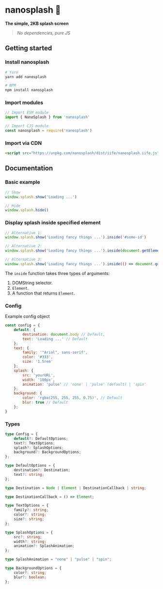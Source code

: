 # nanosplash 🍩

<strong>The simple, 2KB splash screen</strong>
> <em>No dependencies, pure JS</em>

## Getting started
### Install nanosplash
```bash
# Yarn
yarn add nanosplash

# NPM
npm install nanosplash
```
### Import modules
```js
// Import ESM module
import { NanoSplash } from 'nanosplash'

// Import CJS module
const nanosplash = require('nanosplash')
```

### Import via CDN
```html
<script src="https://unpkg.com/nanosplash/dist/iife/nanosplash.iife.js">
```
## Documentation
### Basic example
```js
// Show
window.splash.show('Loading ...')

// Hide
window.splash.hide()
```
### Display splash inside specified element
```js
// Alternative 1:
window.splash.show('Loading fancy things ...').inside('#some-id')

// Alternative 2:
window.splash.show('Loading fancy things ...').inside(document.getElementById('some-id'))

// Alternative 3:
window.splash.show('Loading fancy things ...').inside(() => document.querySelector('#some-id'))
```
The `inside` function takes three types of arguments:
1. DOMString selector.
2. `Element`.
3. A function that returns `Element`.

### Config
Example config object
```js
const config = {
    default: {
        destination: document.body // Default,
        text: 'Loading ...' // Default
    };
    text: {
        family: '"Arial", sans-serif',
        color: '#333',
        size: '1.5rem'
    };
    splash: {
        src: 'yourURL',
        width: '100px',
        animation: 'pulse' // 'none' | 'pulse' (default) | 'spin'
    };
    background: {
        color: 'rgba(255, 255, 255, 0.75)', // Default
        blur: true // Default
    };
}
```
### Types
```ts
type Config = {
    default?: DefaultOptions;
    text?: TextOptions;
    splash?: SplashOptions;
    background?: BackgroundOptions;
};

type DefaultOptions = {
    destination?: Destination;
    text?: string;
};

type Destination = Node | Element | DestinationCallback | string;

type DestinationCallback = () => Element;

type TextOptions = {
    family?: string;
    color?: string;
    size?: string;
};

type SplashOptions = {
    src?: string;
    width?: string;
    animation?: SplashAnimation;
};

type SplashAnimation = "none" | "pulse" | "spin";

type BackgroundOptions = {
    color?: string;
    blur?: boolean;
};
```
